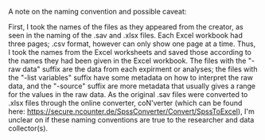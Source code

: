 A note on the naming convention and possible caveat:

First, I took the names of the files as they appeared from the creator, as seen in the naming of the .sav and .xlsx files. Each Excel workbook had three pages; .csv format, however
can only show one page at a time. Thus, I took the names from the Excel worksheets and saved those according to the names they had been given in the Excel workbook. The files with the
"-raw data" suffix are the data from each expirment or analyses; the files with the "-list variables" suffix have some metadata on how to interpret the raw data, and the "-source" suffix
are more metadata that usually gives a range for the values in the raw data. As the original .sav files were converted to .xlsx files through the online converter, coN'verter (which
can be found here: https://secure.ncounter.de/SpssConverter/Convert/SpssToExcel), I'm unclear on if these naming conventions are true to the researcher and data collector(s).  

